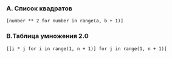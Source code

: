 ### A. Список квадратов
```
[number ** 2 for number in range(a, b + 1)]   
```
### B.Таблица умножения 2.0
```
[[i * j for i in range(1, n + 1)] for j in range(1, n + 1)]
```
